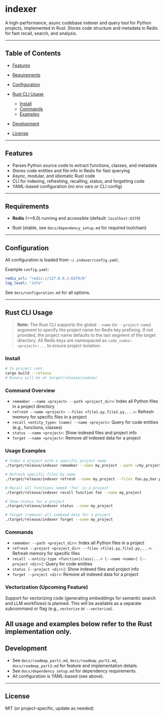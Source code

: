 # indexer

A high-performance, async codebase indexer and query tool for Python projects, implemented in Rust. Stores code structure and metadata in Redis for fast recall, search, and analysis.

---

## Table of Contents
- [Features](#features)
- [Requirements](#requirements)
- [Configuration](#configuration)
- [Rust CLI Usage](#rust-cli-usage)
  - [Install](#install)
  - [Commands](#commands)
  - [Examples](#examples)

- [Development](#development)
- [License](#license)

---

## Features
- Parses Python source code to extract functions, classes, and metadata
- Stores code entities and file info in Redis for fast querying
- Async, modular, and idiomatic Rust code
- CLI for indexing, refreshing, recalling, status, and forgetting code
- YAML-based configuration (no env vars or CLI config)

---

## Requirements
- **Redis** (>=6.0) running and accessible (default: `localhost:6379`)

- Rust (stable, see `docs/dependency_setup.md` for required toolchain)

---

## Configuration
All configuration is loaded from `~/.indexer/config.yaml`.

Example `config.yaml`:
```yaml
redis_url: "redis://127.0.0.1:6379/0"
log_level: "info"
```
See `docs/configuration.md` for all options.

---

## Rust CLI Usage

> **Note:** The Rust CLI supports the global `--name` (or `--project-name`) argument to specify the project name for Redis key prefixing. If not provided, the project name defaults to the last segment of the target directory. All Redis keys are namespaced as `code_index:<project>:...` to ensure project isolation.

### Install
```bash
# In project root
cargo build --release
# Binary will be at target/release/indexer
```

### Command Overview
- `remember --name <project> --path <project_dir>`: Index all Python files in a project directory
- `refresh --name <project> --files <file1.py,file2.py,...>`: Refresh memory for specific files in a project
- `recall <entity_type> [name] --name <project>`: Query for code entities (e.g., functions, classes)
- `status --name <project>`: Show indexed files and project info
- `forget --name <project>`: Remove all indexed data for a project

### Usage Examples
```bash
# Index a project with a specific project name
./target/release/indexer remember --name my_project --path ~/my_project

# Refresh specific files by name
./target/release/indexer refresh --name my_project --files foo.py,bar.py

# Recall all functions named 'foo' in a project
./target/release/indexer recall function foo --name my_project

# Show status for a project
./target/release/indexer status --name my_project

# Forget (remove) all indexed data for a project
./target/release/indexer forget --name my_project
```

### Commands
- `remember --path <project_dir>`: Index all Python files in a project
- `refresh --project <project_dir> --files <file1.py,file2.py,...>`: Refresh memory for specific files
- `recall --entity-type <function|class|...> [--name <name>] [--project <dir>]`: Query for code entities
- `status [--project <dir>]`: Show indexed files and project info
- `forget --project <dir>`: Remove all indexed data for a project

### Vectorization (Upcoming Feature)
Support for vectorizing code (generating embeddings for semantic search and LLM workflows) is planned. This will be available as a separate subcommand or flag (e.g., `vectorize` or `--vectorize`).

All usage and examples below refer to the Rust implementation only.
---

## Development
- See `docs/roadmap_part1.md`, `docs/roadmap_part2.md`, `docs/roadmap_part3.md` for feature and implementation details.
- See `docs/dependency_setup.md` for dependency requirements.
- All configuration is YAML-based (see above).

---

## License
MIT (or project-specific, update as needed)
